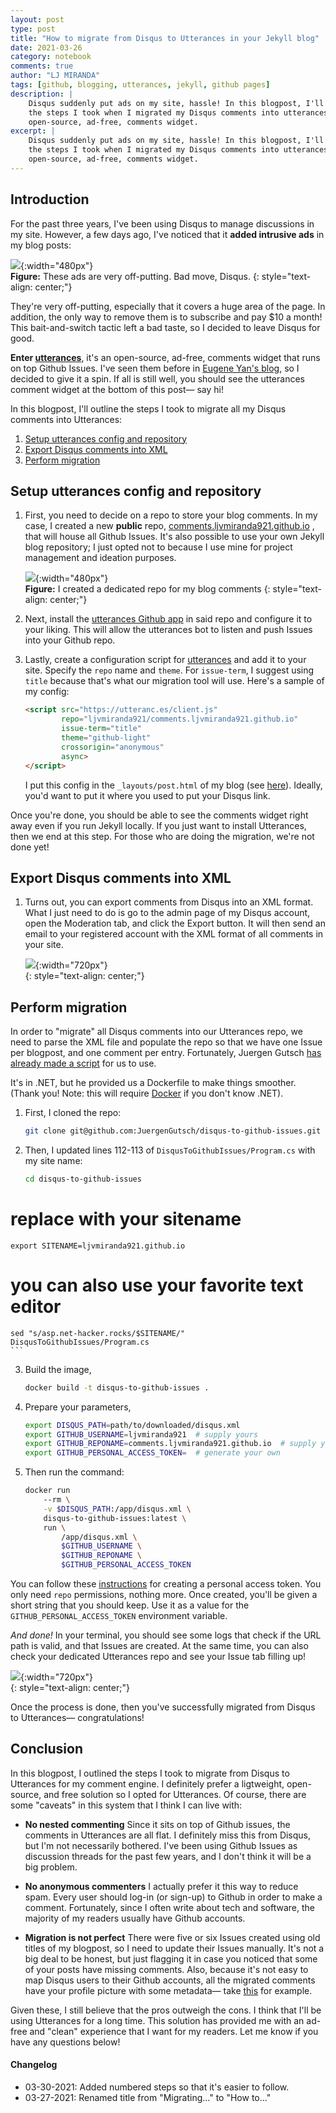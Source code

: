 ```yaml
---
layout: post
type: post
title: "How to migrate from Disqus to Utterances in your Jekyll blog"
date: 2021-03-26
category: notebook
comments: true
author: "LJ MIRANDA"
tags: [github, blogging, utterances, jekyll, github pages]
description: |
    Disqus suddenly put ads on my site, hassle! In this blogpost, I'll outline
    the steps I took when I migrated my Disqus comments into utterances&mdash;an
    open-source, ad-free, comments widget.
excerpt: |
    Disqus suddenly put ads on my site, hassle! In this blogpost, I'll outline
    the steps I took when I migrated my Disqus comments into utterances&mdash;an
    open-source, ad-free, comments widget.
---
```


## Introduction

For the past three years, I've been using Disqus to manage discussions in my
site. However, a few days ago, I've noticed that it **added intrusive ads** in
my blog posts:

![](/assets/png/utterances/disqus_ads.png){:width="480px"}  
**Figure:** These ads are very off-putting. Bad move, Disqus.
{: style="text-align: center;"}

They're very off-putting, especially that it covers a huge area of the page. In
addition, the only way to remove them is to subscribe and pay $10 a
month! This bait-and-switch tactic left a bad taste, so I decided to leave
Disqus for good.

**Enter [utterances](https://utteranc.es/)**, it's an open-source, ad-free,
comments widget that runs on top Github Issues. I've seen them before in [Eugene
Yan's blog](https://eugeneyan.com/), so I decided to give it a spin. If all is
still well, you should see the utterances comment widget at the bottom of this
post&mdash; say hi!

In this blogpost, I'll outline the steps I took to migrate all my Disqus
comments into Utterances:
1. [Setup utterances config and
   repository](#setup-utterances-config-and-repository)
2. [Export Disqus comments into XML](#export-disqus-comments-into-xml)
3. [Perform migration](#perform-migration)

## Setup utterances config and repository

1. First, you need to decide on a repo to store your blog comments.  In my
   case, I created a new **public** repo,
   [comments.ljvmiranda921.github.io](https://github.com/ljvmiranda921/comments.ljvmiranda921.github.io)
   , that will house all Github Issues. It's also possible to use your own
   Jekyll blog repository; I just opted not to because I use mine for project
   management and ideation purposes.

    ![](/assets/png/utterances/utterances_repo.png){:width="480px"}  
    **Figure:** I created a dedicated repo for my blog comments
    {: style="text-align: center;"}

2. Next, install the [utterances Github
   app](https://github.com/apps/utterances) in said repo and configure it to
   your liking. This will allow the utterances bot to listen and push Issues
   into your Github repo. 

3. Lastly, create a configuration script for [utterances](https://utteranc.es/)
   and add it to your site.  Specify the `repo` name and `theme`. For
   `issue-term`, I suggest using `title` because that's what our migration tool
   will use. Here's a sample of my config:

    ```html
    <script src="https://utteranc.es/client.js"
            repo="ljvmiranda921/comments.ljvmiranda921.github.io"
            issue-term="title"
            theme="github-light"
            crossorigin="anonymous"
            async>
    </script>
    ```

    I put this config in the `_layouts/post.html` of my blog (see
    [here](https://github.com/ljvmiranda921/ljvmiranda921.github.io/commit/6ea9748e53e6dca262c9952e873a405d06113621)).
    Ideally, you'd want to put it where you used to put your Disqus link.

Once you're done, you should be able to see the comments widget right away even
if you run Jekyll locally. If you just want to install Utterances, then we end
at this step. For those who are doing the migration, we're not done yet!


## Export Disqus comments into XML

1. Turns out, you can export comments from Disqus into an XML format. What I
   just need to do is go to the admin page of my Disqus account, open the
   Moderation tab, and click the Export button. It will then send an email to
   your registered account with the XML format of all comments in your site.


    ![](/assets/png/utterances/community_page.png){:width="720px"}  
    {: style="text-align: center;"}


## Perform migration

In order to "migrate" all Disqus comments into our Utterances repo, we need to
parse the XML file and populate the repo so that we have one Issue per
blogpost, and one comment per entry. Fortunately, Juergen Gutsch [has already
made a script](https://github.com/JuergenGutsch/disqus-to-github-issues) for us
to use. 

It's in .NET, but he provided us a Dockerfile to make things smoother.
(Thank you! Note: this will require
[Docker](https://docs.docker.com/get-docker/) if you don't know .NET).

1. First, I cloned the repo:

    ```sh
    git clone git@github.com:JuergenGutsch/disqus-to-github-issues.git
    ```

2. Then, I updated lines 112-113 of `DisqusToGithubIssues/Program.cs` with my site
name:

    ```sh
    cd disqus-to-github-issues
# replace with your sitename
    export SITENAME=ljvmiranda921.github.io
# you can also use your favorite text editor
    sed "s/asp.net-hacker.rocks/$SITENAME/" DisqusToGithubIssues/Program.cs
    ```

3. Build the image,

    ```sh
    docker build -t disqus-to-github-issues .
    ```

4. Prepare your parameters,

    ```sh
    export DISQUS_PATH=path/to/downloaded/disqus.xml
    export GITHUB_USERNAME=ljvmiranda921  # supply yours
    export GITHUB_REPONAME=comments.ljvmiranda921.github.io  # supply yours
    export GITHUB_PERSONAL_ACCESS_TOKEN=  # generate your own
    ```

5. Then run the command:

    ```sh
    docker run 
        --rm \
        -v $DISQUS_PATH:/app/disqus.xml \
        disqus-to-github-issues:latest \
        run \
            /app/disqus.xml \
            $GITHUB_USERNAME \
            $GITHUB_REPONAME \
            $GITHUB_PERSONAL_ACCESS_TOKEN 
    ```

You can follow these
[instructions](https://docs.github.com/en/github/authenticating-to-github/creating-a-personal-access-token)
for creating a personal access token. You only need `repo` permissions, nothing
more. Once created, you'll be given a short string that you should keep. Use it
as a value for the `GITHUB_PERSONAL_ACCESS_TOKEN` environment variable.

*And done!* In your terminal, you should see some logs that check if the URL
path is valid, and that Issues are created. At the same time, you can also
check your dedicated Utterances repo and see your Issue tab filling up!

![](/assets/png/utterances/issues.png){:width="720px"}  
{: style="text-align: center;"}

Once the process is done, then you've successfully migrated from Disqus to
Utterances&mdash; congratulations!

## Conclusion

In this blogpost, I outlined the steps I took to migrate from Disqus to
Utterances for my comment engine. I definitely prefer a ligtweight,
open-source, and free solution so I opted for Utterances. Of course, there are
some "caveats" in this system that I think I can live with:

* **No nested commenting** Since it sits on top of Github issues, the comments
    in Utterances are all flat. I definitely miss this from Disqus, but I'm not
    necessarily bothered. I've been using Github Issues as discussion threads
    for the past few years, and I don't think it will be a big problem.

* **No anonymous commenters** I actually prefer it this way to reduce spam.
    Every user should log-in (or sign-up) to Github in order to make a comment.
    Fortunately, since I often write about tech and software, the majority of
    my readers usually have Github accounts.

* **Migration is not perfect** There were five or six Issues created using old
    titles of my blogpost, so I need to update their Issues manually. It's not a big
    deal to be honest, but just flagging it in case you noticed that some of
    your posts have missing comments. Also, because it's not easy to map Disqus
    users to their Github accounts, all the migrated comments have your
    profile picture with some metadata&mdash; take [this](/notebook/2020/03/30/jupyter-notebooks-in-2020-part-3/) for example.

Given these, I still believe that the pros outweigh the cons. I think
that I'll be using Utterances for a long time. This solution has provided me
with an ad-free and "clean" experience that I want for my readers. Let me
know if you have any questions below!


#### Changelog

* 03-30-2021: Added numbered steps so that it's easier to follow. 
* 03-27-2021: Renamed title from "Migrating..." to "How to..."
